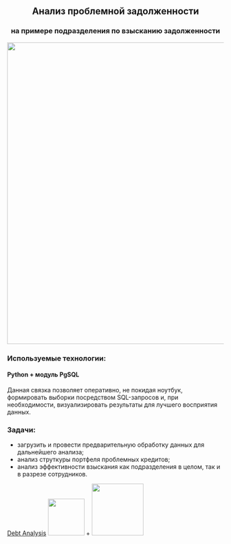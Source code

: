 <h2 align="center">Анализ проблемной задолженности</a></h2>
<h3 align="center">на примере подразделения по взысканию задолженности</a></h3>
<div align="center"><img src="https://user-images.githubusercontent.com/108893866/189705339-08843bb4-7eca-4875-bdba-957eb884a791.png" width="700" /></div>

<h3 align="left">Используемые технологии:</a></h3>

#### Python + модуль PgSQL ####   
Данная связка позволяет оперативно, не покидая ноутбук, формировать выборки посредством SQL-запросов и, при необходимости, визуализировать результаты для лучшего восприятия данных.

<h3 align="left">Задачи:</a></h3>

- загрузить и провести предварительную обработку данных для дальнейшего анализа;   
- анализ струткуры портфеля проблемных кредитов;   
- анализ эффективности взыскания как подразделения в целом, так и в разрезе сотрудников.

<div align="left"><a href="https://github.com/PetrukhinSergey/SQL-Python_Debt/blob/main/Analitic_Debt_Collection.ipynb" target="_blank">Debt Analysis</a>
<img src="https://user-images.githubusercontent.com/108893866/179799006-e6f4eadd-9b03-4bf7-a1ab-ba4145e5f9e8.png" width="85" /> + <img src="https://user-images.githubusercontent.com/108893866/179385582-25cdd117-2530-42e3-b7dc-1edd323f3e68.png" width="120" />
</div>
